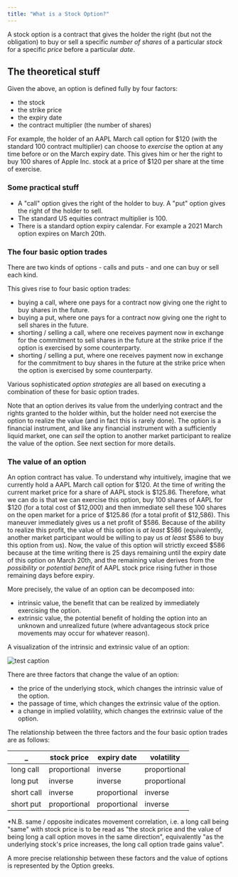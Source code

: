```yaml
---
title: "What is a Stock Option?"
---
```


A stock option is a contract that gives the holder the right (but not the obligation) to buy or sell a specific _number of shares_ of a particular _stock_ for a specific _price_ before a particular _date_.

## The theoretical stuff

Given the above, an option is defined fully by four factors:
- the stock 
- the strike price 
- the expiry date
- the contract multiplier (the number of shares)

For example, the holder of an AAPL March call option for $120 (with the standard 100 contract multiplier) can choose to _exercise_ the option at any time before or on the March expiry date. This gives him or her the right to buy 100 shares of Apple Inc. stock at a price of $120 per share at the time of exercise. 

### Some practical stuff

- A "call" option gives the right of the holder to buy. A "put" option gives the right of the holder to sell. 
- The standard US equities contract multiplier is 100. 
- There is a standard option expiry calendar. For example a 2021 March option expires on March 20th.

### The four basic option trades

There are two kinds of options - calls and puts - and one can buy or sell each kind. 

This gives rise to four basic option trades:

- buying a call, where one pays for a contract now giving one the right to buy shares in the future.
- buying a put, where one pays for a contract now giving one the right to sell shares in the future.
- shorting / selling a call, where one receives payment now in exchange for the commitment to sell shares in the future at the strike price if the option is exercised by some counterparty.
- shorting / selling a put, where one receives payment now in exchange for the commitment to buy shares in the future at the strike price when the option is exercised by some counterparty.

Various sophisticated _option strategies_ are all based on executing a combination of these for basic option trades. 

Note that an option derives its value from the underlying contract and the rights granted to the holder within, but the holder need not exercise the option to realize the value (and in fact this is rarely done). The option is a financial instrument, and like any financial instrument with a sufficiently liquid market, one can _sell_ the option to another market participant to realize the value of the option. See next section for more details. 


### The value of an option

An option contract has value. To understand why intuitively, imagine that we currently hold a AAPL March call option for $120. At the time of writing the current market price for a share of AAPL stock is $125.86. Therefore, what we can do is that we can exercise this option, buy 100 shares of AAPL for $120 (for a total cost of $12,000) and then immediate sell these 100 shares on the open market for a price of $125.86 (for a total profit of $12,586). This maneuver immediately gives us a net profit of $586. Because of the ability to realize this profit, the value of this option is _at least_ $586 (equivalently, another market participant would be willing to pay us _at least_ $586 to buy this option from us). Now, the value of this option will strictly exceed $586 because at the time writing there is 25 days remaining until the expiry date of this option on March 20th, and the remaining value derives from the _possibility_ or _potential benefit_ of AAPL stock price rising futher in those remaining days before expiry. 

More precisely, the value of an option can be decomposed into:
- intrinsic value, the benefit that can be realized by immediately exercising the option.
- extrinsic value, the potential benefit of holding the option into an unknown and unrealized future (where advantageous stock price movements may occur for whatever reason).

A visualization of the intrinsic and extrinsic value of an option:

<img title="test caption" src="https://lh3.googleusercontent.com/8NpOnuVj0jOiSZpmpTeXpP0o4vTJqBwpfGucyYfs-1w1RVBd3UzTB9ZBcVoHPZW-qhaYFv7WtMnHaKLAyIFd1NOwjZXb_jWJrS8Dp2yFYxnaWcijx3WPtvxtSvxYUvJKci6HMD7vC_T4qoy5jy7i7fCr6p16qrCypl9QgTpOEnnEM3I1bZFmj6daZJRDoHY7e4pOEdJUMwZu6Qvr3Sw-V1I5IWq5LMtBV-ufSKLXbXdZTKvK8NlQ-VuJAQ2dKLh9RKMOem6aNz0YLR5O9Sqgz2YENflQQ40qy0BkK7PTorGd0qdRq2fbnYmD6BOQHBjYi_9SNmQYS-dv0VmYO6_zsZE2RDQv55UtEppyMe_OesCYhOA8Avs7S7gF3rgX-fJaugdO3x7aEO9N2rD5-NftQHly9qT9g_prJujGH3UYMbsT-Bb_vTwRPpGbg9MuCMxol3Vx36poVawaXboG57JtvBWjIKZbV4YNsn2gu0Od268a1m3-Z1xWiW-kWgOzSHjP5YJnWu2e1khksHW2I6Je6wGcNPJf_XvHgQHCo4ApA3WiogAnYEYjOuWbx8R7yf9qN9bIfVdlSrrztJh10ri0VKL2pYgS4Z2WmLy9YLwzpBLHpScmf2QTnZb2XSO7OunEbuKBLXqv1WKK2AFv1LFP1GR36TQLTJKapOIiTHE9GhCYAA75FGOk7tIMq7FNMmgArcJnqiXDK8aUGfm9fi0XH5U=w1750-h1100-no?authuser=0">

There are three factors that change the value of an option:
- the price of the underlying stock, which changes the intrinsic value of the option.
- the passage of time, which changes the extrinsic value of the option.
- a change in implied volatility, which changes the extrinsic value of the option.

The relationship between the three factors and the four basic option trades are as follows:


_           | stock price | expiry date | volatility
------------| ----------- | ----------- | -------------
long call   | proportional| inverse     | proportional
long put    | inverse     | inverse     | proportional
short call  | inverse     | proportional| inverse
short put   | proportional| proportional| inverse

*N.B. same / opposite indicates movement correlation, i.e. a long call being "same" with stock price is to be read as "the stock price and the value of being long a call option moves in the same direction", equivalently "as the underlying stock's price increases, the long call option trade gains value".

A more precise relationship between these factors and the value of options is represented by the Option greeks. 

